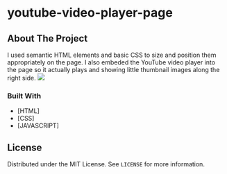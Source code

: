 # youtube-video-player-page

<!-- ABOUT THE PROJECT -->

## About The Project

<p> I used semantic HTML elements and basic CSS to size and position them appropriately on the page. I also embeded the YouTube video player into the page so it actually plays and showing little thumbnail images along the right side.

<img src="/img/youtube.gif">

### Built With

- [HTML]
- [CSS] 
- [JAVASCRIPT]

<!-- LICENSE -->

## License

Distributed under the MIT License. See `LICENSE` for more information.
